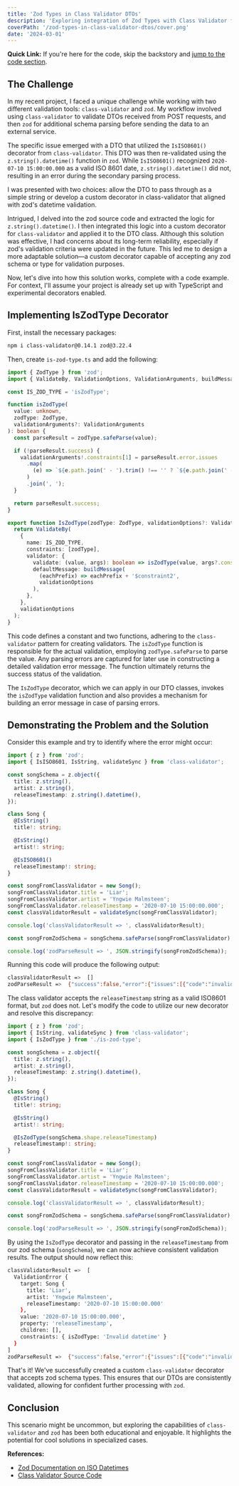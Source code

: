 ```yaml
---
title: 'Zod Types in Class Validator DTOs'
description: 'Exploring integration of Zod Types with Class Validator for DTO Validation.'
coverPath: '/zod-types-in-class-validator-dtos/cover.png'
date: '2024-03-01'
---
```


**Quick Link:** If you're here for the code, skip the backstory and <a href="#sectioncreating-iszodtype-decorator">jump to the code section</a>.

## The Challenge

In my recent project, I faced a unique challenge while working with two different validation tools: `class-validator` and `zod`. My workflow involved using `class-validator` to validate DTOs received from POST requests, and then `zod` for additional schema parsing before sending the data to an external service.

The specific issue emerged with a DTO that utilized the `IsISO8601()` decorator from `class-validator`. This DTO was then re-validated using the `z.string().datetime()` function in `zod`. While `IsISO8601()` recognized `2020-07-10 15:00:00.000` as a valid ISO 8601 date, `z.string().datetime()` did not, resulting in an error during the secondary parsing process.

I was presented with two choices: allow the DTO to pass through as a simple string or develop a custom decorator in class-validator that aligned with zod's datetime validation.

Intrigued, I delved into the zod source code and extracted the logic for `z.string().datetime()`. I then integrated this logic into a custom decorator for `class-validator` and applied it to the DTO class. Although this solution was effective, I had concerns about its long-term reliability, especially if zod's validation criteria were updated in the future. This led me to design a more adaptable solution—a custom decorator capable of accepting any zod schema or type for validation purposes.

Now, let's dive into how this solution works, complete with a code example. For context, I'll assume your project is already set up with TypeScript and experimental decorators enabled.

## Implementing IsZodType Decorator

First, install the necessary packages:

```bash
npm i class-validator@0.14.1 zod@3.22.4
```

Then, create `is-zod-type.ts` and add the following:

```ts
import { ZodType } from 'zod';
import { ValidateBy, ValidationOptions, ValidationArguments, buildMessage } from 'class-validator';

const IS_ZOD_TYPE = 'isZodType';

function isZodType(
  value: unknown,
  zodType: ZodType,
  validationArguments?: ValidationArguments
): boolean {
  const parseResult = zodType.safeParse(value);

  if (!parseResult.success) {
    validationArguments!.constraints[1] = parseResult.error.issues
      .map(
        (e) => `${e.path.join(' - ').trim() !== '' ? `${e.path.join(' - ')}: ` : ''}${e.message}`
      )
      .join(', ');
  }

  return parseResult.success;
}

export function IsZodType(zodType: ZodType, validationOptions?: ValidationOptions) {
  return ValidateBy(
    {
      name: IS_ZOD_TYPE,
      constraints: [zodType],
      validator: {
        validate: (value, args): boolean => isZodType(value, args?.constraints[0], args),
        defaultMessage: buildMessage(
          (eachPrefix) => eachPrefix + '$constraint2',
          validationOptions
        ),
      },
    },
    validationOptions
  );
}
```

This code defines a constant and two functions, adhering to the `class-validator` pattern for creating validators. The `isZodType` function is responsible for the actual validation, employing `zodType.safeParse` to parse the value. Any parsing errors are captured for later use in constructing a detailed validation error message. The function ultimately returns the success status of the validation.

The `IsZodType` decorator, which we can apply in our DTO classes, invokes the `isZodType` validation function and also provides a mechanism for building an error message in case of parsing errors.

## Demonstrating the Problem and the Solution

Consider this example and try to identify where the error might occur:

```ts
import { z } from 'zod';
import { IsISO8601, IsString, validateSync } from 'class-validator';

const songSchema = z.object({
  title: z.string(),
  artist: z.string(),
  releaseTimestamp: z.string().datetime(),
});

class Song {
  @IsString()
  title!: string;

  @IsString()
  artist!: string;

  @IsISO8601()
  releaseTimestamp!: string;
}

const songFromClassValidator = new Song();
songFromClassValidator.title = 'Liar';
songFromClassValidator.artist = 'Yngwie Malmsteen';
songFromClassValidator.releaseTimestamp = '2020-07-10 15:00:00.000';
const classValidatorResult = validateSync(songFromClassValidator);

console.log('classValidatorResult => ', classValidatorResult);

const songFromZodSchema = songSchema.safeParse(songFromClassValidator);

console.log('zodParseResult => ', JSON.stringify(songFromZodSchema));
```

Running this code will produce the following output:

```bash
classValidatorResult =>  []
zodParseResult =>  {"success":false,"error":{"issues":[{"code":"invalid_string","validation":"datetime","message":"Invalid datetime","path":["releaseTimestamp"]}],"name":"ZodError"}}
```

The class validator accepts the `releaseTimestamp` string as a valid ISO8601 format, but `zod` does not. Let's modify the code to utilize our new decorator and resolve this discrepancy:

```ts
import { z } from 'zod';
import { IsString, validateSync } from 'class-validator';
import { IsZodType } from './is-zod-type';

const songSchema = z.object({
  title: z.string(),
  artist: z.string(),
  releaseTimestamp: z.string().datetime(),
});

class Song {
  @IsString()
  title!: string;

  @IsString()
  artist!: string;

  @IsZodType(songSchema.shape.releaseTimestamp)
  releaseTimestamp!: string;
}

const songFromClassValidator = new Song();
songFromClassValidator.title = 'Liar';
songFromClassValidator.artist = 'Yngwie Malmsteen';
songFromClassValidator.releaseTimestamp = '2020-07-10 15:00:00.000';
const classValidatorResult = validateSync(songFromClassValidator);

console.log('classValidatorResult => ', classValidatorResult);

const songFromZodSchema = songSchema.safeParse(songFromClassValidator);

console.log('zodParseResult => ', JSON.stringify(songFromZodSchema));
```

By using the `IsZodType` decorator and passing in the `releaseTimestamp` from our zod schema (`songSchema`), we can now achieve consistent validation results. The output should now reflect this:

```bash
classValidatorResult =>  [
  ValidationError {
    target: Song {
      title: 'Liar',
      artist: 'Yngwie Malmsteen',
      releaseTimestamp: '2020-07-10 15:00:00.000'
    },
    value: '2020-07-10 15:00:00.000',
    property: 'releaseTimestamp',
    children: [],
    constraints: { isZodType: 'Invalid datetime' }
  }
]
zodParseResult =>  {"success":false,"error":{"issues":[{"code":"invalid_string","validation":"datetime","message":"Invalid datetime","path":["releaseTimestamp"]}],"name":"ZodError"}}
```

That's it! We've successfully created a custom `class-validator` decorator that accepts zod schema types. This ensures that our DTOs are consistently validated, allowing for confident further processing with `zod`.

## Conclusion

This scenario might be uncommon, but exploring the capabilities of `class-validator` and `zod` has been both educational and enjoyable. It highlights the potential for cool solutions in specialized cases.

**References:**

- <a href="https://zod.dev/?id=iso-datetimes" target="_blank">Zod Documentation on ISO Datetimes</a>
- <a href="https://github.com/typestack/class-validator" target="_blank">Class Validator Source Code</a>
